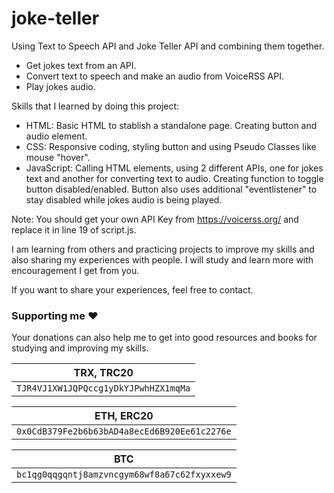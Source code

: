 # joke-teller
Using Text to Speech API and Joke Teller API and combining them together.

* Get jokes text from an API.
* Convert text to speech and make an audio from VoiceRSS API.
* Play jokes audio.

Skills that I learned by doing this project:

* HTML: Basic HTML to stablish a standalone page. Creating button and audio element.
* CSS: Responsive coding, styling button and using Pseudo Classes like mouse "hover".
* JavaScript: Calling HTML elements, using 2 different APIs, one for jokes text and another for converting text to audio. Creating function to toggle button disabled/enabled. Button also uses additional "eventlistener" to stay disabled while jokes audio is being played.

Note: You should get your own API Key from https://voicerss.org/ and replace it in line 19 of script.js.

I am learning from others and practicing projects to improve my skills and also sharing my experiences with people. I will study and learn more with encouragement I get from you.

If you want to share your experiences, feel free to contact.

### Supporting me :hearts:
Your donations can also help me to get into good resources and books for studying and improving my skills.

<p align="left">
	
|                TRX, TRC20                |
| ---------------------------------------- |
| ```TJR4VJ1XW1JQPQccg1yDkYJPwhHZX1mqMa``` |

|                     ETH, ERC20                   |
| ------------------------------------------------ |
| ```0x0CdB379Fe2b6b63bAD4a8ecEd6B920Ee61c2276e``` |

|                        BTC                       |
| ------------------------------------------------ |
| ```bc1qg0qqgqntj8amzvncgym68wf8a67c62fxyxxew9``` |

</p>
